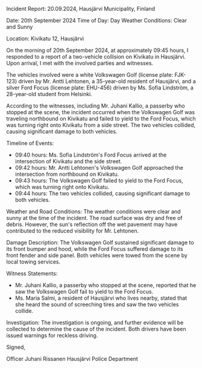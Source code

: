 Incident Report: 20.09.2024, Hausjärvi Municipality, Finland

Date: 20th September 2024
Time of Day: Day
Weather Conditions: Clear and Sunny

Location: Kivikatu 12, Hausjärvi

On the morning of 20th September 2024, at approximately 09:45 hours, I responded to a report of a two-vehicle collision on Kivikatu in Hausjärvi. Upon arrival, I met with the involved parties and witnesses.

The vehicles involved were a white Volkswagen Golf (license plate: FJK-123) driven by Mr. Antti Lehtonen, a 35-year-old resident of Hausjärvi, and a silver Ford Focus (license plate: EHU-456) driven by Ms. Sofia Lindström, a 28-year-old student from Helsinki.

According to the witnesses, including Mr. Juhani Kallio, a passerby who stopped at the scene, the incident occurred when the Volkswagen Golf was traveling northbound on Kivikatu and failed to yield to the Ford Focus, which was turning right onto Kivikatu from a side street. The two vehicles collided, causing significant damage to both vehicles.

Timeline of Events:

* 09:40 hours: Ms. Sofia Lindström's Ford Focus arrived at the intersection of Kivikatu and the side street.
* 09:42 hours: Mr. Antti Lehtonen's Volkswagen Golf approached the intersection from northbound on Kivikatu.
* 09:43 hours: The Volkswagen Golf failed to yield to the Ford Focus, which was turning right onto Kivikatu.
* 09:44 hours: The two vehicles collided, causing significant damage to both vehicles.

Weather and Road Conditions:
The weather conditions were clear and sunny at the time of the incident. The road surface was dry and free of debris. However, the sun's reflection off the wet pavement may have contributed to the reduced visibility for Mr. Lehtonen.

Damage Description:
The Volkswagen Golf sustained significant damage to its front bumper and hood, while the Ford Focus suffered damage to its front fender and side panel. Both vehicles were towed from the scene by local towing services.

Witness Statements:

* Mr. Juhani Kallio, a passerby who stopped at the scene, reported that he saw the Volkswagen Golf fail to yield to the Ford Focus.
* Ms. Maria Salmi, a resident of Hausjärvi who lives nearby, stated that she heard the sound of screeching tires and saw the two vehicles collide.

Investigation:
The investigation is ongoing, and further evidence will be collected to determine the cause of the incident. Both drivers have been issued warnings for reckless driving.

Signed,

Officer Juhani Rissanen
Hausjärvi Police Department
